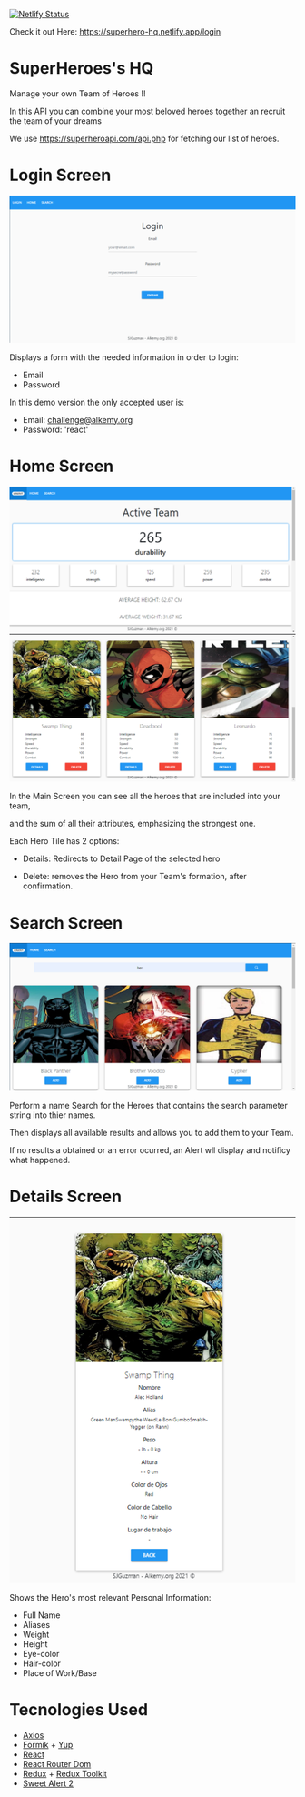 [![Netlify Status](https://api.netlify.com/api/v1/badges/a03bb05e-3729-4334-87f2-6a98b887d172/deploy-status)](https://app.netlify.com/sites/superhero-hq/deploys)

Check it out Here: https://superhero-hq.netlify.app/login

# SuperHeroes's HQ

Manage your own Team of Heroes !!

In this API you can combine your most beloved heroes together an recruit the team of your dreams

We use https://superheroapi.com/api.php for fetching our list of heroes.

# Login Screen

<img src="https://github.com/RipSNake/heroes-hq/blob/main/src/DemoImgs/Login.PNG" style="margin: 0 auto" />

Displays a form with the needed information in order to login:

- Email
- Password

In this demo version the only accepted user is:

- Email: challenge@alkemy.org 
- Password: 'react'

# Home Screen

<img src="https://github.com/RipSNake/heroes-hq/blob/main/src/DemoImgs/Home_1.PNG" style="margin: 0 auto"/>
<img src="https://github.com/RipSNake/heroes-hq/blob/main/src/DemoImgs/Home_2.PNG" style="margin: 0 auto"/>

In the Main Screen you can see all the heroes that are included into your team,

and the sum of all their attributes, emphasizing the strongest one.

Each Hero Tile has 2 options: 

- Details: Redirects to Detail Page of the selected hero

- Delete: removes the Hero from your Team's formation, after confirmation.

# Search Screen

<img src="https://github.com/RipSNake/heroes-hq/blob/main/src/DemoImgs/Search.PNG" style="margin: 0 auto"/>

Perform a name Search for the Heroes that contains the search parameter string into thier names.

Then displays all available results and allows you to add them to your Team.

If no results a obtained or an error ocurred, an Alert wll display and notificy what happened.

# Details Screen

<img src="https://github.com/RipSNake/heroes-hq/blob/main/src/DemoImgs/Details.PNG" style="margin: 0 auto"/>

Shows the Hero's most relevant Personal Information:

- Full Name
- Aliases
- Weight
- Height
- Eye-color
- Hair-color
- Place of Work/Base

# Tecnologies Used

- <a href="https://github.com/axios/axios">Axios</a>
- <a href="https://formik.org/docs/overview">Formik</a> + <a href="https://github.com/jquense/yup">Yup</a>
- <a href="https://es.reactjs.org/docs/getting-started.html">React</a>
- <a href="https://reactrouter.com/web/guides/quick-start">React Router Dom</a>
- <a href="https://redux.js.org/introduction/getting-started">Redux</a> + <a href="https://redux-toolkit.js.org/tutorials/quick-start">Redux Toolkit</a>
- <a href="https://sweetalert2.github.io/">Sweet Alert 2</a>
